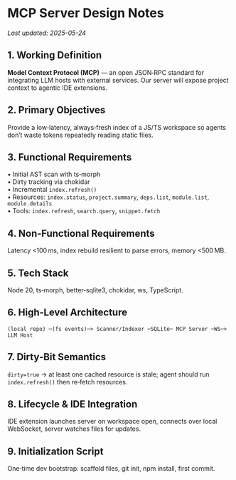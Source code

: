 # MCP Server Design Notes

_Last updated: 2025-05-24_

## 1. Working Definition
**Model Context Protocol (MCP)** — an open JSON‑RPC standard for integrating LLM hosts with external services. Our server will expose project context to agentic IDE extensions.

## 2. Primary Objectives
Provide a low‑latency, always‑fresh index of a JS/TS workspace so agents don’t waste tokens repeatedly reading static files.

## 3. Functional Requirements
• Initial AST scan with ts‑morph  
• Dirty tracking via chokidar  
• Incremental `index.refresh()`  
• Resources: `index.status`, `project.summary`, `deps.list`, `module.list`, `module.details`  
• Tools: `index.refresh`, `search.query`, `snippet.fetch`

## 4. Non‑Functional Requirements
Latency <100 ms, index rebuild resilient to parse errors, memory <500 MB.

## 5. Tech Stack
Node 20, ts‑morph, better‑sqlite3, chokidar, ws, TypeScript.

## 6. High‑Level Architecture
```
(local repo) ─(fs events)─> Scanner/Indexer ─SQLite─ MCP Server ─WS─> LLM Host
```

## 7. Dirty‑Bit Semantics
`dirty=true` → at least one cached resource is stale; agent should run `index.refresh()` then re‑fetch resources.

## 8. Lifecycle & IDE Integration
IDE extension launches server on workspace open, connects over local WebSocket, server watches files for updates.

## 9. Initialization Script
One‑time dev bootstrap: scaffold files, git init, npm install, first commit.